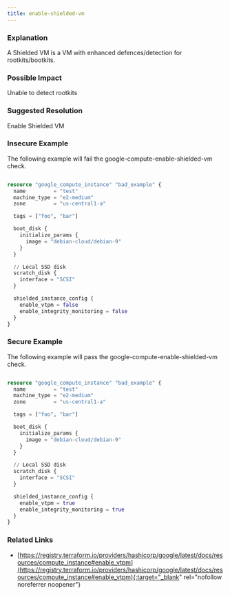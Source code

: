 ```yaml
---
title: enable-shielded-vm
---
```


### Explanation

A Shielded VM is a VM with enhanced defences/detection for rootkits/bootkits.

### Possible Impact
Unable to detect rootkits

### Suggested Resolution
Enable Shielded VM


### Insecure Example

The following example will fail the google-compute-enable-shielded-vm check.

```terraform

resource "google_compute_instance" "bad_example" {
  name         = "test"
  machine_type = "e2-medium"
  zone         = "us-central1-a"

  tags = ["foo", "bar"]

  boot_disk {
    initialize_params {
      image = "debian-cloud/debian-9"
    }
  }

  // Local SSD disk
  scratch_disk {
    interface = "SCSI"
  }

  shielded_instance_config {
    enable_vtpm = false
    enable_integrity_monitoring = false
  }
}

```



### Secure Example

The following example will pass the google-compute-enable-shielded-vm check.

```terraform

resource "google_compute_instance" "bad_example" {
  name         = "test"
  machine_type = "e2-medium"
  zone         = "us-central1-a"

  tags = ["foo", "bar"]

  boot_disk {
    initialize_params {
      image = "debian-cloud/debian-9"
    }
  }

  // Local SSD disk
  scratch_disk {
    interface = "SCSI"
  }

  shielded_instance_config {
    enable_vtpm = true
    enable_integrity_monitoring = true
  }
}

```




### Related Links


- [https://registry.terraform.io/providers/hashicorp/google/latest/docs/resources/compute_instance#enable_vtpm](https://registry.terraform.io/providers/hashicorp/google/latest/docs/resources/compute_instance#enable_vtpm){:target="_blank" rel="nofollow noreferrer noopener"}


